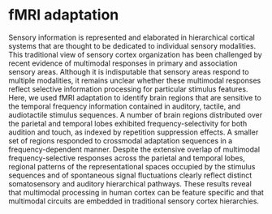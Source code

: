 # fMRI adaptation

Sensory information is represented and elaborated in hierarchical cortical systems that are thought to be dedicated to individual sensory modalities. This traditional view of sensory cortex organization has been challenged by recent evidence of multimodal responses in primary and association sensory areas. Although it is indisputable that sensory areas respond to multiple modalities, it remains unclear whether these multimodal responses reflect selective information processing for particular stimulus features. Here, we used fMRI adaptation to identify brain regions that are sensitive to the temporal frequency information contained in auditory, tactile, and audiotactile stimulus sequences. A number of brain regions distributed over the parietal and temporal lobes exhibited frequency-selectivity for both audition and touch, as indexed by repetition suppression effects. A smaller set of regions responded to crossmodal adaptation sequences in a frequency-dependent manner. Despite the extensive overlap of multimodal frequency-selective responses across the parietal and temporal lobes, regional patterns of the representational spaces occupied by the stimulus sequences and of spontaneous signal fluctuations clearly reflect distinct somatosensory and auditory hierarchical pathways. These results reveal that multimodal processing in human cortex can be feature specific and that multimodal circuits are embedded in traditional sensory cortex hierarchies.

